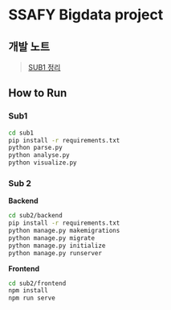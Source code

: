 # SSAFY Bigdata project

## 개발 노트

> [SUB1 정리](SUB!정리.md)



## How to Run

### Sub1

```sh
cd sub1
pip install -r requirements.txt
python parse.py
python analyse.py
python visualize.py
```

### Sub 2

**Backend**

```sh
cd sub2/backend
pip install -r requirements.txt
python manage.py makemigrations
python manage.py migrate
python manage.py initialize
python manage.py runserver
```

**Frontend**

```sh
cd sub2/frontend
npm install
npm run serve
```

